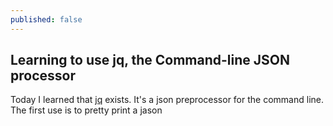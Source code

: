 ```yaml
---
published: false
---
```

## Learning to use jq, the Command-line JSON processor

Today I learned that [jq](https://github.com/stedolan/jq/) exists. It's a json preprocessor for the command line. The first use is to pretty print a jason